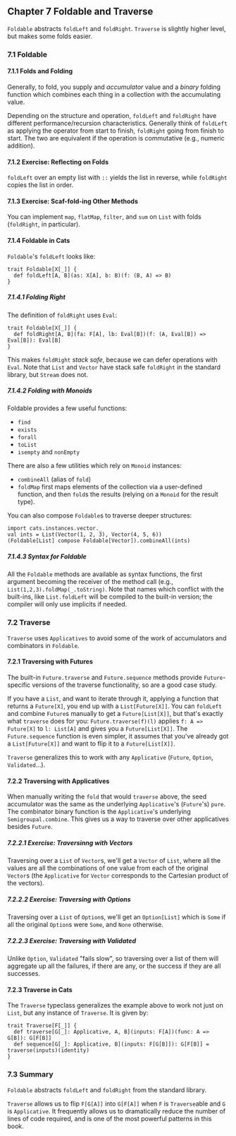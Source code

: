 ## Chapter 7 Foldable and Traverse

`Foldable` abstracts `foldLeft` and `foldRight`. `Traverse` is slightly higher level, but makes some folds easier.

### 7.1 Foldable

#### 7.1.1 Folds and Folding

Generally, to fold, you supply and *accumulator* value and a *binary* folding function which combines each
thing in a collection with the accumulating value.

Depending on the structure and operation, `foldLeft` and `foldRight` have different performance/recursion
characteristics. Generally think of `foldLeft` as applying the operator from start to finish, `foldRight`
going from finish to start. The two are equivalent if the operation is commutative (e.g., numeric addition).

#### 7.1.2 Exercise: Reflecting on Folds

`foldLeft` over an empty list with `::` yields the list in reverse, while `foldRight` copies the list in order.

#### 7.1.3 Exercise: Scaf-fold-ing Other Methods

You can implement `map`, `flatMap`, `filter`, and `sum` on `List` with folds (`foldRight`, in particular).

#### 7.1.4 Foldable in Cats

`Foldable`'s `foldLeft` looks like:

    trait Foldable[X[_]] {
      def foldLeft[A, B](as: X[A], b: B)(f: (B, A) => B)
    }

##### 7.1.4.1 Folding Right

The definition of `foldRight` uses `Eval`:

    trait Foldable[X[_]] {
      def foldRight[A, B](fa: F[A], lb: Eval[B])(f: (A, Eval[B]) => Eval[B]): Eval[B]
    }

This makes `foldRight` *stack safe*, because we can defer operations with `Eval`. Note that `List`
and `Vector` have stack safe `foldRight` in the standard library, but `Stream` does not.

##### 7.1.4.2 Folding with Monoids

Foldable provides a few useful functions:

* `find`
* `exists`
* `forall`
* `toList`
* `isempty` and `nonEmpty`

There are also a few utilities which rely on `Monoid` instances:

* `combineAll` (alias of `fold`)
* `foldMap` first maps elements of the collection via a user-defined function, and then `fold`s the results
    (relying on a `Monoid` for the result type).

You can also compose `Foldable`s to traverse deeper structures:

    import cats.instances.vector._
    val ints = List(Vector(1, 2, 3), Vector(4, 5, 6))
    (Foldable[List] compose Foldable[Vector]).combineAll(ints)

##### 7.1.4.3 Syntax for Foldable

All the `Foldable` methods are available as syntax functions, the first argument becoming the receiver of
the method call (e.g., `List(1,2,3).foldMap(_.toString)`. Note that names which conflict with the built-ins,
like `List.foldLeft` will be compiled to the built-in version; the compiler will only use implicits if needed.

### 7.2 Traverse

`Traverse` uses `Applicatives` to avoid some of the work of accumulators and combinators in `Foldable`.

#### 7.2.1 Traversing with Futures

The built-in `Future.traverse` and `Future.sequence` methods provide `Future`-specific versions of the traverse
functionality, so are a good case study.

If you have a `List`, and want to iterate through it, applying a function that returns a `Future[X]`, you end
up with a `List[Future[X]]`. You can `foldLeft` and combine `Future`s manually to get a `Future[List[X]]`,
but that's exactly what `traverse` does for you: `Future.traverse(f)(l)` applies `f: A => Future[X]` to
`l: List[A]` and gives you a `Future[List[X]]`. The `Future.sequence` function is even simpler, it assumes that
you've already got a `List[Future[X]]` and want to flip it to a `Future[List[X]]`.

`Traverse` generalizes this to work with any `Applicative` (`Future`, `Option`, `Validated`...).

#### 7.2.2 Traversing with Applicatives

When manually writing the `fold` that would `traverse` above, the seed accumulator was the same as the
underlying `Applicative`'s (`Future`'s) `pure`. The combinator binary function is the `Applicative`'s
underlying `Semigroupal.combine`. This gives us a way to traverse over other applicatives besides `Future`.

##### 7.2.2.1 Exercise: Traversinng with Vectors

Traversing over a `List` of `Vector`s, we'll get a `Vector` of `List`, where all the values are all the
combinations of one value from each of the original `Vector`s (the `Applicative` for `Vector` corresponds to
the Cartesian product of the vectors).

##### 7.2.2.2 Exercise: Traversing with Options

Traversing over a `List` of `Option`s, we'll get an `Option[List]` which is `Some` if all the original
`Option`s were `Some`, and `None` otherwise.

##### 7.2.2.3 Exercise: Traversing with Validated

Unlike `Option`, `Validated` "fails slow", so traversing over a list of them will aggregate up all the failures,
if there are any, or the success if they are all successes.

#### 7.2.3 Traverse in Cats

The `Traverse` typeclass generalizes the example above to work not just on `List`, but any instance of `Traverse`.
It is given by:

    trait Traverse[F[_]] {
      def traverse[G[_]: Applicative, A, B](inputs: F[A])(func: A => G[B]): G[F[B]]
      def sequence[G[_]: Applicative, B](inputs: F[G[B]]): G[F[B]] = traverse(inputs)(identity)
    }

### 7.3 Summary

`Foldable` abstracts `foldLeft` and `foldRight` from the standard library.

`Traverse` allows us to flip `F[G[A]]` into `G[F[A]]` when `F` is `Traverse`able and `G` is `Applicative`. It
frequently allows us to dramatically reduce the number of lines of code required, and is one of the most
powerful patterns in this book.

